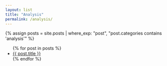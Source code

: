 ```yaml
---
layout: list
title: "Analysis"
permalink: /analysis/
---
```


{% assign posts = site.posts | where_exp: "post", "post.categories contains 'analysis'" %}
<ul>
  {% for post in posts %}
    <li><a href="{{ post.url | relative_url }}">{{ post.title }}</a></li>
  {% endfor %}
</ul>
